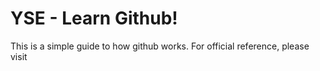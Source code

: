 # YSE - Learn Github!

This is a simple guide to how github works. For official reference, please visit
